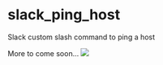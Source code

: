 # slack_ping_host
Slack custom slash command to ping a host

More to come soon...
<img src="http://zappy.jaredlog.com/slack_ping_output.png"></a>
